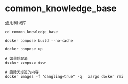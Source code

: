 # common_knowledge_base
通用知识库

```
cd common_knowledge_base

docker compose build --no-cache

docker compose up

# 如果想取消
docker-compose down

# 删除无标签的内容
docker images -f "dangling=true" -q | xargs docker rmi
```
